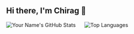 ## Hi there, I'm Chirag 👋

![Your Name's GitHub Stats](https://github-readme-stats.vercel.app/api?username=sirgIOG&show_icons=true&theme=tokyonight) &nbsp;&nbsp;&nbsp;&nbsp; ![Top Languages](https://github-readme-stats.vercel.app/api/top-langs/?username=sirgIOG&layout=compact&theme=tokyonight)
